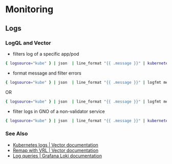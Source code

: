 # Monitoring

## Logs

### LogQL and Vector

* filters log of a specific app/pod

```bash
{ logsource="kube" } | json  | line_format "{{ .message }}" | kubernetes_pod_namespace=`monitoring`, kubernetes_pod_labels_app=`loki`
```

* format message and filter errors

```bash
{ logsource="kube" } | json  | line_format "{{ .message }}" | logfmt message |= "error"
```

OR

```bash
{ logsource="kube" } | json  | line_format "{{ .message }}" | logfmt message |= `level=error`
```

* filter logs in GNO of a non-validator service

```bash
{ logsource="kube" } | json  | line_format "{{ .message }}" | kubernetes_pod_namespace=`gno`, kubernetes_pod_labels_gno_service!=`gnoland`
```

### See Also

* [Kubernetes logs | Vector documentation](https://vector.dev/docs/reference/configuration/sources/kubernetes_logs/#namespace_annotation_fields)
* [Remap with VRL | Vector documentation](https://vector.dev/docs/reference/configuration/transforms/remap/#examples-parse-key/value-logfmt-logs)
* [Log queries | Grafana Loki documentation](https://grafana.com/docs/loki/latest/query/log_queries/#label-filter-expression)
